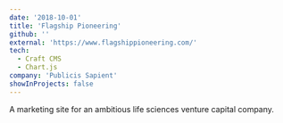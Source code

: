 ```yaml
---
date: '2018-10-01'
title: 'Flagship Pioneering'
github: ''
external: 'https://www.flagshippioneering.com/'
tech:
  - Craft CMS
  - Chart.js
company: 'Publicis Sapient'
showInProjects: false
---
```


A marketing site for an ambitious life sciences venture capital company.
